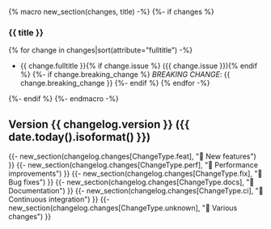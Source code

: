 {% macro new_section(changes, title) -%}
{%- if changes %}
### {{ title }}

{% for change in changes|sort(attribute="fulltitle") -%}
- {{ change.fulltitle }}{% if change.issue %} ({{ change.issue }}){% endif %}
  {%- if change.breaking_change %}
  *BREAKING CHANGE*: {{ change.breaking_change }}
  {%- endif %}
{% endfor -%}

{%- endif %}
{%- endmacro -%}

## Version {{ changelog.version }} ({{ date.today().isoformat() }})
{{- new_section(changelog.changes[ChangeType.feat], "🎉 New features") }}
{{- new_section(changelog.changes[ChangeType.perf], "🚀 Performance improvements") }}
{{- new_section(changelog.changes[ChangeType.fix], "👷 Bug fixes") }}
{{- new_section(changelog.changes[ChangeType.docs], "📝 Documentation") }}
{{- new_section(changelog.changes[ChangeType.ci], "🤖 Continuous integration") }}
{{- new_section(changelog.changes[ChangeType.unknown], "🤷 Various changes") }}
